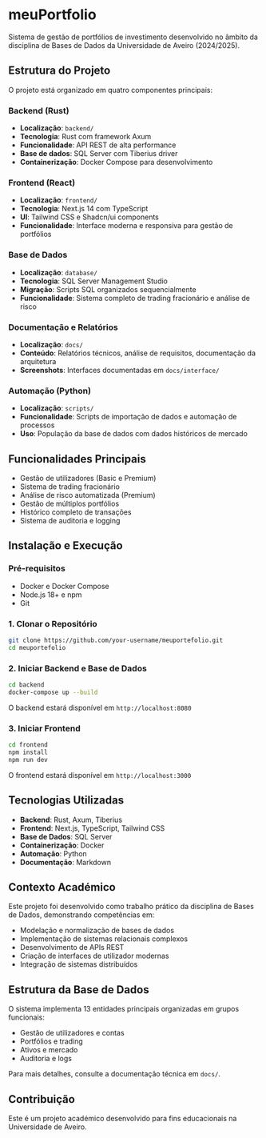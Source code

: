 # meuPortfolio

Sistema de gestão de portfólios de investimento desenvolvido no âmbito da disciplina de Bases de Dados da Universidade de Aveiro (2024/2025).

## Estrutura do Projeto

O projeto está organizado em quatro componentes principais:

### Backend (Rust)
- **Localização**: `backend/`
- **Tecnologia**: Rust com framework Axum
- **Funcionalidade**: API REST de alta performance
- **Base de dados**: SQL Server com Tiberius driver
- **Containerização**: Docker Compose para desenvolvimento

### Frontend (React)
- **Localização**: `frontend/`
- **Tecnologia**: Next.js 14 com TypeScript
- **UI**: Tailwind CSS e Shadcn/ui components
- **Funcionalidade**: Interface moderna e responsiva para gestão de portfólios

### Base de Dados
- **Localização**: `database/`
- **Tecnologia**: SQL Server Management Studio
- **Migração**: Scripts SQL organizados sequencialmente
- **Funcionalidade**: Sistema completo de trading fracionário e análise de risco

### Documentação e Relatórios
- **Localização**: `docs/`
- **Conteúdo**: Relatórios técnicos, análise de requisitos, documentação da arquitetura
- **Screenshots**: Interfaces documentadas em `docs/interface/`

### Automação (Python)
- **Localização**: `scripts/`
- **Funcionalidade**: Scripts de importação de dados e automação de processos
- **Uso**: População da base de dados com dados históricos de mercado

## Funcionalidades Principais

- Gestão de utilizadores (Basic e Premium)
- Sistema de trading fracionário
- Análise de risco automatizada (Premium)
- Gestão de múltiplos portfólios
- Histórico completo de transações
- Sistema de auditoria e logging

## Instalação e Execução

### Pré-requisitos
- Docker e Docker Compose
- Node.js 18+ e npm
- Git

### 1. Clonar o Repositório
```bash
git clone https://github.com/your-username/meuportefolio.git
cd meuportefolio
```

### 2. Iniciar Backend e Base de Dados
```bash
cd backend
docker-compose up --build
```
O backend estará disponível em `http://localhost:8080`

### 3. Iniciar Frontend
```bash
cd frontend
npm install
npm run dev
```
O frontend estará disponível em `http://localhost:3000`

## Tecnologias Utilizadas

- **Backend**: Rust, Axum, Tiberius
- **Frontend**: Next.js, TypeScript, Tailwind CSS
- **Base de Dados**: SQL Server
- **Containerização**: Docker
- **Automação**: Python
- **Documentação**: Markdown

## Contexto Académico

Este projeto foi desenvolvido como trabalho prático da disciplina de Bases de Dados, demonstrando competências em:
- Modelação e normalização de bases de dados
- Implementação de sistemas relacionais complexos
- Desenvolvimento de APIs REST
- Criação de interfaces de utilizador modernas
- Integração de sistemas distribuídos

## Estrutura da Base de Dados

O sistema implementa 13 entidades principais organizadas em grupos funcionais:
- Gestão de utilizadores e contas
- Portfólios e trading
- Ativos e mercado
- Auditoria e logs

Para mais detalhes, consulte a documentação técnica em `docs/`.

## Contribuição

Este é um projeto académico desenvolvido para fins educacionais na Universidade de Aveiro.